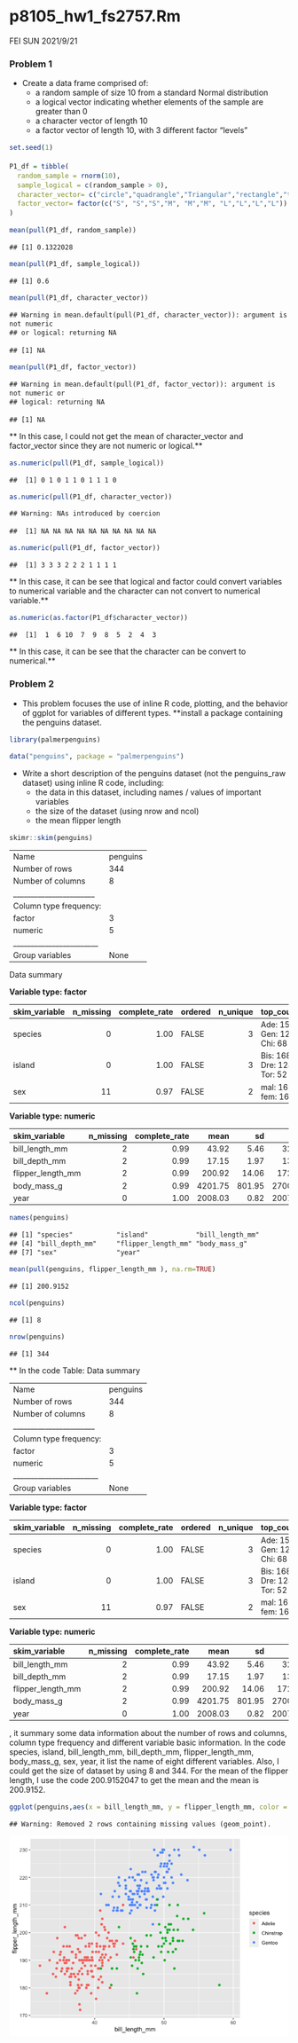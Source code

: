 p8105\_hw1\_fs2757.Rm
================
FEI SUN
2021/9/21

### Problem 1

-   Create a data frame comprised of:
    -   a random sample of size 10 from a standard Normal distribution
    -   a logical vector indicating whether elements of the sample are
        greater than 0
    -   a character vector of length 10
    -   a factor vector of length 10, with 3 different factor “levels”

``` r
set.seed(1)

P1_df = tibble(
  random_sample = rnorm(10),
  sample_logical = c(random_sample > 0),
  character_vector= c("circle","quadrangle","Triangular","rectangle","trapezoid", "square","oval","conical","hexagon","Egg-Shaped"),
  factor_vector= factor(c("S", "S","S","M", "M","M", "L","L","L","L"))
)
```

``` r
mean(pull(P1_df, random_sample))
```

    ## [1] 0.1322028

``` r
mean(pull(P1_df, sample_logical))
```

    ## [1] 0.6

``` r
mean(pull(P1_df, character_vector))
```

    ## Warning in mean.default(pull(P1_df, character_vector)): argument is not numeric
    ## or logical: returning NA

    ## [1] NA

``` r
mean(pull(P1_df, factor_vector))
```

    ## Warning in mean.default(pull(P1_df, factor_vector)): argument is not numeric or
    ## logical: returning NA

    ## [1] NA

\*\* In this case, I could not get the mean of character\_vector and
factor\_vector since they are not numeric or logical.\*\*

``` r
as.numeric(pull(P1_df, sample_logical))
```

    ##  [1] 0 1 0 1 1 0 1 1 1 0

``` r
as.numeric(pull(P1_df, character_vector))
```

    ## Warning: NAs introduced by coercion

    ##  [1] NA NA NA NA NA NA NA NA NA NA

``` r
as.numeric(pull(P1_df, factor_vector))
```

    ##  [1] 3 3 3 2 2 2 1 1 1 1

\*\* In this case, it can be see that logical and factor could convert
variables to numerical variable and the character can not convert to
numerical variable.\*\*

``` r
as.numeric(as.factor(P1_df$character_vector))
```

    ##  [1]  1  6 10  7  9  8  5  2  4  3

\*\* In this case, it can be see that the character can be convert to
numerical.\*\*

### Problem 2

-   This problem focuses the use of inline R code, plotting, and the
    behavior of ggplot for variables of different types. \*\*install a
    package containing the penguins dataset.

``` r
library(palmerpenguins)
```

``` r
data("penguins", package = "palmerpenguins")
```

-   Write a short description of the penguins dataset (not the
    penguins\_raw dataset) using inline R code, including:
    -   the data in this dataset, including names / values of important
        variables
    -   the size of the dataset (using nrow and ncol)
    -   the mean flipper length

``` r
skimr::skim(penguins)
```

|                                                  |          |
|:-------------------------------------------------|:---------|
| Name                                             | penguins |
| Number of rows                                   | 344      |
| Number of columns                                | 8        |
| \_\_\_\_\_\_\_\_\_\_\_\_\_\_\_\_\_\_\_\_\_\_\_   |          |
| Column type frequency:                           |          |
| factor                                           | 3        |
| numeric                                          | 5        |
| \_\_\_\_\_\_\_\_\_\_\_\_\_\_\_\_\_\_\_\_\_\_\_\_ |          |
| Group variables                                  | None     |

Data summary

**Variable type: factor**

| skim\_variable | n\_missing | complete\_rate | ordered | n\_unique | top\_counts                 |
|:---------------|-----------:|---------------:|:--------|----------:|:----------------------------|
| species        |          0 |           1.00 | FALSE   |         3 | Ade: 152, Gen: 124, Chi: 68 |
| island         |          0 |           1.00 | FALSE   |         3 | Bis: 168, Dre: 124, Tor: 52 |
| sex            |         11 |           0.97 | FALSE   |         2 | mal: 168, fem: 165          |

**Variable type: numeric**

| skim\_variable      | n\_missing | complete\_rate |    mean |     sd |     p0 |     p25 |     p50 |    p75 |   p100 | hist  |
|:--------------------|-----------:|---------------:|--------:|-------:|-------:|--------:|--------:|-------:|-------:|:------|
| bill\_length\_mm    |          2 |           0.99 |   43.92 |   5.46 |   32.1 |   39.23 |   44.45 |   48.5 |   59.6 | ▃▇▇▆▁ |
| bill\_depth\_mm     |          2 |           0.99 |   17.15 |   1.97 |   13.1 |   15.60 |   17.30 |   18.7 |   21.5 | ▅▅▇▇▂ |
| flipper\_length\_mm |          2 |           0.99 |  200.92 |  14.06 |  172.0 |  190.00 |  197.00 |  213.0 |  231.0 | ▂▇▃▅▂ |
| body\_mass\_g       |          2 |           0.99 | 4201.75 | 801.95 | 2700.0 | 3550.00 | 4050.00 | 4750.0 | 6300.0 | ▃▇▆▃▂ |
| year                |          0 |           1.00 | 2008.03 |   0.82 | 2007.0 | 2007.00 | 2008.00 | 2009.0 | 2009.0 | ▇▁▇▁▇ |

``` r
names(penguins)
```

    ## [1] "species"           "island"            "bill_length_mm"   
    ## [4] "bill_depth_mm"     "flipper_length_mm" "body_mass_g"      
    ## [7] "sex"               "year"

``` r
mean(pull(penguins, flipper_length_mm ), na.rm=TRUE)
```

    ## [1] 200.9152

``` r
ncol(penguins)
```

    ## [1] 8

``` r
nrow(penguins)
```

    ## [1] 344

\*\* In the code Table: Data summary

|                                                  |          |
|:-------------------------------------------------|:---------|
| Name                                             | penguins |
| Number of rows                                   | 344      |
| Number of columns                                | 8        |
| \_\_\_\_\_\_\_\_\_\_\_\_\_\_\_\_\_\_\_\_\_\_\_   |          |
| Column type frequency:                           |          |
| factor                                           | 3        |
| numeric                                          | 5        |
| \_\_\_\_\_\_\_\_\_\_\_\_\_\_\_\_\_\_\_\_\_\_\_\_ |          |
| Group variables                                  | None     |

**Variable type: factor**

| skim\_variable | n\_missing | complete\_rate | ordered | n\_unique | top\_counts                 |
|:---------------|-----------:|---------------:|:--------|----------:|:----------------------------|
| species        |          0 |           1.00 | FALSE   |         3 | Ade: 152, Gen: 124, Chi: 68 |
| island         |          0 |           1.00 | FALSE   |         3 | Bis: 168, Dre: 124, Tor: 52 |
| sex            |         11 |           0.97 | FALSE   |         2 | mal: 168, fem: 165          |

**Variable type: numeric**

| skim\_variable      | n\_missing | complete\_rate |    mean |     sd |     p0 |     p25 |     p50 |    p75 |   p100 | hist  |
|:--------------------|-----------:|---------------:|--------:|-------:|-------:|--------:|--------:|-------:|-------:|:------|
| bill\_length\_mm    |          2 |           0.99 |   43.92 |   5.46 |   32.1 |   39.23 |   44.45 |   48.5 |   59.6 | ▃▇▇▆▁ |
| bill\_depth\_mm     |          2 |           0.99 |   17.15 |   1.97 |   13.1 |   15.60 |   17.30 |   18.7 |   21.5 | ▅▅▇▇▂ |
| flipper\_length\_mm |          2 |           0.99 |  200.92 |  14.06 |  172.0 |  190.00 |  197.00 |  213.0 |  231.0 | ▂▇▃▅▂ |
| body\_mass\_g       |          2 |           0.99 | 4201.75 | 801.95 | 2700.0 | 3550.00 | 4050.00 | 4750.0 | 6300.0 | ▃▇▆▃▂ |
| year                |          0 |           1.00 | 2008.03 |   0.82 | 2007.0 | 2007.00 | 2008.00 | 2009.0 | 2009.0 | ▇▁▇▁▇ |

, it summary some data information about the number of rows and columns,
column type frequency and different variable basic information. In the
code species, island, bill\_length\_mm, bill\_depth\_mm,
flipper\_length\_mm, body\_mass\_g, sex, year, it list the name of eight
different variables. Also, I could get the size of dataset by using 8
and 344. For the mean of the flipper length, I use the code 200.9152047
to get the mean and the mean is 200.9152.

``` r
ggplot(penguins,aes(x = bill_length_mm, y = flipper_length_mm, color = species))+ geom_point()
```

    ## Warning: Removed 2 rows containing missing values (geom_point).

![](p8105_hw1_fs2757_files/figure-gfm/unnamed-chunk-7-1.png)<!-- -->
